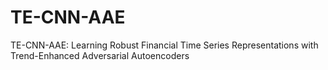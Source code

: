 # TE-CNN-AAE
TE-CNN-AAE: Learning Robust Financial Time Series Representations  with Trend-Enhanced Adversarial Autoencoders
